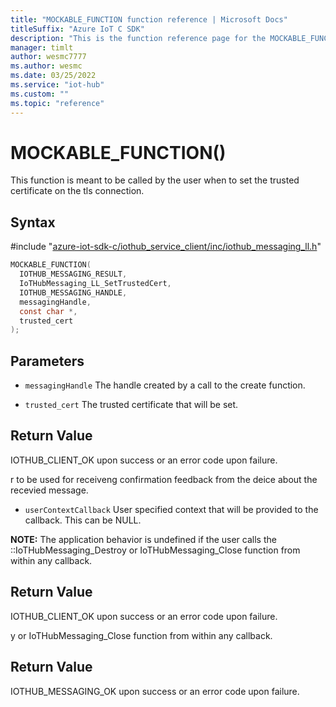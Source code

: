 ```yaml
---                             
title: "MOCKABLE_FUNCTION function reference | Microsoft Docs" 
titleSuffix: "Azure IoT C SDK"            
description: "This is the function reference page for the MOCKABLE_FUNCTION() function in the Azure IoT C SDK. This SDK is used with Azure IoT Hub and Azure IoT Hub Device Provisioning Service"            
manager: timlt                 
author: wesmc7777              
ms.author: wesmc               
ms.date: 03/25/2022                    
ms.service: "iot-hub"             
ms.custom: ""                
ms.topic: "reference"        
---                            
```


# MOCKABLE_FUNCTION()

This function is meant to be called by the user when to set the trusted certificate on the tls connection.

## Syntax

\#include "[azure-iot-sdk-c/iothub_service_client/inc/iothub_messaging_ll.h](../iothub-messaging-ll-h.md)"  
```C
MOCKABLE_FUNCTION(
  IOTHUB_MESSAGING_RESULT,
  IoTHubMessaging_LL_SetTrustedCert,
  IOTHUB_MESSAGING_HANDLE,
  messagingHandle,
  const char *,
  trusted_cert
);
```

## Parameters
* `messagingHandle` The handle created by a call to the create function. 

* `trusted_cert` The trusted certificate that will be set.

## Return Value
IOTHUB_CLIENT_OK upon success or an error code upon failure.


r to be used for receiveng confirmation feedback from the deice about the recevied message.

* `userContextCallback` User specified context that will be provided to the callback. This can be NULL.

**NOTE:** The application behavior is undefined if the user calls the ::IoTHubMessaging_Destroy or IoTHubMessaging_Close function from within any callback.

## Return Value
IOTHUB_CLIENT_OK upon success or an error code upon failure.

y or IoTHubMessaging_Close function from within any callback.

## Return Value
IOTHUB_MESSAGING_OK upon success or an error code upon failure.

